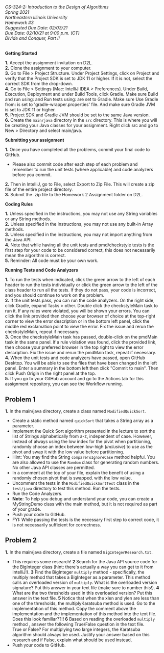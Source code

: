 ###### CS-324-2: Introduction to the Design of Algorithms <br> Spring 2021 <br> Northeastern Illinois University <br> Homework #3 <br> Suggested Due Date: 02/03/21 <br> Due Date: 02/10/21 at 9:00 p.m. (CT) <br> Divide and Conquer, Part II

**Getting Started**

**1.** Accept the assignment invitation on D2L.<br>
**2.** Clone the assignment to your computer.<br>
**3.** Go to File > Project Structure. Under Project Settings, click on Project and verify that the Project SDK is
set to JDK 11 or higher.  If it is not, select the correct SDK from the drop-down.<br>
**4.** Go to File > Settings (Mac: IntelliJ IDEA > Preferences). Under Build, Execution, Deployment and under Build
Tools, click Gradle. Make sure Build and run using: and Run tests using: are set to Gradle. Make sure Use Gradle from:
is set to 'gradle-wrapper.properties' file. And make sure Gradle JVM is set to JDK 11 or higher.<br>
**5.** Project SDK and Gradle JVM should be set to the same Java version.<br>
**6.** Create the `main/java` directory in the `src` directory. This is where you will be creating your Java classes
for your assignment. Right click src and go to New > Directory and select main/java.<br>

**Submitting your assignment**

**1.** Once you have completed all the problems, commit your final code to GitHub. <br>
- Please also commit code after each step of each problem and remember to run the unit tests (where applicable) and
  code analyzers before you commit.

**2.** Then in IntelliJ, go to File, select Export to Zip File. This will create a zip file of the entire project
directory.<br>
**3.** Submit the .zip file to the Homework 2 Assignment folder on D2L.<br>

**Coding Rules**

**1.** Unless specified in the instructions, you may not use any String variables or any String methods.<br>
**2.** Unless specified in the instructions, you may not use any built-in Array methods.<br>
**3.** Unless specified in the instructions, you may not import anything from the Java API.<br>
**4.** Note that while having all the unit tests and pmd/checkstyle tests is the first step for your code to be
considered correct, this does not necessarily mean the algorithm is correct.<br>
**5.** Reminder: All code must be your own work.

**Running Tests and Code Analyzers**

**1.** To run the tests when indicated, click the green arrow to the left of each header to run the tests individually or
click the green arrow to the left of the class header to run all the tests. If they do not pass, your code is incorrect,
and you should continue to work on the problem.<br>
**2.** If the unit tests pass, you can run the code analyzers. On the right side, click Gradle, expand Tasks > other.
Double click the checkstyleMain task to run it. If any rules were violated, you will be shown your errors. You can click
the link provided then
choose your browser of choice at the top-right corner to view the error description or in the bottom left panel, click
the middle red exclamation point to view the error. Fix the issue and rerun the checkstyleMain, repeat if necessary.<br>
**3.** Once the checkstyleMain task has passed, double-click on the pmdMain task in the same panel. If a rule
violation was found, click the provided link, then choose your preferred browser in the top right to view the error
description. Fix the issue and rerun the pmdMain task, repeat if necessary.<br>
**4.** When the unit tests and code analyzers have passed, open GitHub Desktop. You will be able to see the files that
have been changed in the left panel. Enter a summary in the bottom left then click "Commit to main". Then click Push
Origin in the right panel at the top. <br>
**5.** If you go to your GitHub account and go to the Actions tab for this assignment repository, you can see the
Workflow running.

## **Problem 1**

**1.** In the main/java directory, create a class named `ModifiedQuickSort`.
- Create a static method named `quickSort` that takes a String array as a parameter.
- Implement the Quick Sort algorithm presented in the lecture to sort the list of Strings alphabetically from a-z,
  independent of case. However, instead of always using the low index for the pivot when partitioning, randomly
  choose an index between low-high (<em>inclusive</em>) to use as the pivot and swap it with the low value
  before partitioning.
- Hint: You may find the String `compareToIgnoreCase` method helpful. You are also allowed to use the `Random` class
  for generating random numbers. No other Java API classes are permitted.
- In a comment at the top of your file, explain the benefit of using a randomly chosen pivot that is swapped.
  with the low value.
- Uncomment the tests in the `ModifiedQuickSortTest` class in the `test/java` directory to test this method.
  Run the tests.
- Run the Code Analyzers.
- **Note**: To help you debug and understand your code, you can create a MyStringDemo class with the main method,
  but it is not required as part of your grade.
- Push your code to GitHub.
- FYI: While passing the tests is the necessary first step to correct code, it is not necessarily sufficient
  for correctness.

## **Problem 2**

**1.** In the main/java directory, create a file named `BigIntegerResearch.txt`.
- This requires some research!
  **2** Search for the Java API source code for the BigInteger class (hint: there's actually a way you can get to it
  from IntelliJ!).
  **3** Find the BigInteger `multiply` method - specifically, the multiply method that takes a BigInteger as a
  parameter. This method calls an overloaded version of `multiply`. What is the overloaded version signature? Put
  this answer in your text file (make sure to number this!).
  **4** What are the two thresholds used in this overloaded version? Put this answer in the text file.
  **5** Notice that when the xlen and ylen are less than one of the thresholds, the multiplyKaratsuba method is used.
  Go to the implementation of this method. Copy the comment above the implementation and the implementation of
  this method into the text file. Does this look familiar??!!
  **6** Based on reading the overloaded `multiply` method , answer the following True/False question in the text file.<br>
  True or False?
  For multiplying two large integers, the Karatsuba algorithm should always be used. Justify your answer
  based on this research and if False, explain what should be used instead.
- Push your code to GitHub.